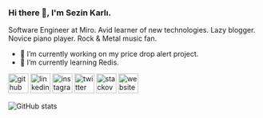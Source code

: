### Hi there 👋, I'm Sezin Karlı.
Software Engineer at Miro. Avid learner of new technologies. Lazy blogger. Novice piano player. Rock & Metal music fan.

- 🔭 I’m currently working on my price drop alert project. 
- 🌱 I’m currently learning Redis. 


[<img src='https://cdn.jsdelivr.net/npm/simple-icons@3.0.1/icons/github.svg' alt='github' height='40'>](https://github.com/sezinkarli)  [<img src='https://cdn.jsdelivr.net/npm/simple-icons@3.0.1/icons/linkedin.svg' alt='linkedin' height='40'>](https://www.linkedin.com/in/skarli/)  [<img src='https://cdn.jsdelivr.net/npm/simple-icons@3.0.1/icons/instagram.svg' alt='instagram' height='40'>](https://www.instagram.com/sezinkarli/)  [<img src='https://cdn.jsdelivr.net/npm/simple-icons@3.0.1/icons/twitter.svg' alt='twitter' height='40'>](https://twitter.com/sezin_karli)  [<img src='https://cdn.jsdelivr.net/npm/simple-icons@3.0.1/icons/stackoverflow.svg' alt='stackoverflow' height='40'>](https://stackoverflow.com/users/524010)  [<img src='https://cdn.jsdelivr.net/npm/simple-icons@3.0.1/icons/icloud.svg' alt='website' height='40'>](sezinkarli.com)  

![GitHub stats](https://github-readme-stats.vercel.app/api?username=sezinkarli&show_icons=true)  

